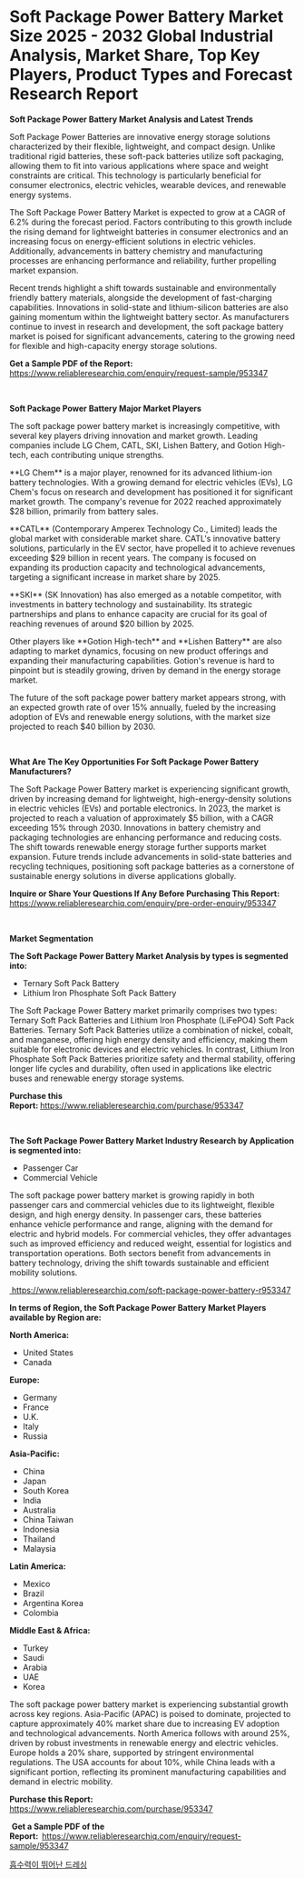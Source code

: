 <p><h1>Soft Package Power Battery Market Size 2025 - 2032 Global Industrial Analysis, Market Share, Top Key Players, Product Types and Forecast Research Report</h1></p><p><strong>Soft Package Power Battery Market Analysis and Latest Trends</strong></p>
<p><p>Soft Package Power Batteries are innovative energy storage solutions characterized by their flexible, lightweight, and compact design. Unlike traditional rigid batteries, these soft-pack batteries utilize soft packaging, allowing them to fit into various applications where space and weight constraints are critical. This technology is particularly beneficial for consumer electronics, electric vehicles, wearable devices, and renewable energy systems.</p><p>The Soft Package Power Battery Market is expected to grow at a CAGR of 6.2% during the forecast period. Factors contributing to this growth include the rising demand for lightweight batteries in consumer electronics and an increasing focus on energy-efficient solutions in electric vehicles. Additionally, advancements in battery chemistry and manufacturing processes are enhancing performance and reliability, further propelling market expansion.</p><p>Recent trends highlight a shift towards sustainable and environmentally friendly battery materials, alongside the development of fast-charging capabilities. Innovations in solid-state and lithium-silicon batteries are also gaining momentum within the lightweight battery sector. As manufacturers continue to invest in research and development, the soft package battery market is poised for significant advancements, catering to the growing need for flexible and high-capacity energy storage solutions.</p></p>
<p><strong>Get a Sample PDF of the Report:&nbsp;</strong> <a href="https://www.reliableresearchiq.com/enquiry/request-sample/953347?utm_campaign=99&utm_medium=2&utm_source=Github&utm_content=ia&utm_term=14022025&utm_id=soft-package-power-battery">https://www.reliableresearchiq.com/enquiry/request-sample/953347</a></p>
<p>&nbsp;</p>
<p><strong>Soft Package Power Battery Major Market Players</strong></p>
<p><p>The soft package power battery market is increasingly competitive, with several key players driving innovation and market growth. Leading companies include LG Chem, CATL, SKI, Lishen Battery, and Gotion High-tech, each contributing unique strengths.</p><p>**LG Chem** is a major player, renowned for its advanced lithium-ion battery technologies. With a growing demand for electric vehicles (EVs), LG Chem's focus on research and development has positioned it for significant market growth. The company's revenue for 2022 reached approximately $28 billion, primarily from battery sales.</p><p>**CATL** (Contemporary Amperex Technology Co., Limited) leads the global market with considerable market share. CATL's innovative battery solutions, particularly in the EV sector, have propelled it to achieve revenues exceeding $29 billion in recent years. The company is focused on expanding its production capacity and technological advancements, targeting a significant increase in market share by 2025.</p><p>**SKI** (SK Innovation) has also emerged as a notable competitor, with investments in battery technology and sustainability. Its strategic partnerships and plans to enhance capacity are crucial for its goal of reaching revenues of around $20 billion by 2025.</p><p>Other players like **Gotion High-tech** and **Lishen Battery** are also adapting to market dynamics, focusing on new product offerings and expanding their manufacturing capabilities. Gotion's revenue is hard to pinpoint but is steadily growing, driven by demand in the energy storage market.</p><p>The future of the soft package power battery market appears strong, with an expected growth rate of over 15% annually, fueled by the increasing adoption of EVs and renewable energy solutions, with the market size projected to reach $40 billion by 2030.</p></p>
<p>&nbsp;</p>
<p><strong>What Are The Key Opportunities For Soft Package Power Battery Manufacturers?</strong></p>
<p><p>The Soft Package Power Battery market is experiencing significant growth, driven by increasing demand for lightweight, high-energy-density solutions in electric vehicles (EVs) and portable electronics. In 2023, the market is projected to reach a valuation of approximately $5 billion, with a CAGR exceeding 15% through 2030. Innovations in battery chemistry and packaging technologies are enhancing performance and reducing costs. The shift towards renewable energy storage further supports market expansion. Future trends include advancements in solid-state batteries and recycling techniques, positioning soft package batteries as a cornerstone of sustainable energy solutions in diverse applications globally.</p></p>
<p><strong>Inquire or Share Your Questions If Any Before Purchasing This Report:</strong> <a href="https://www.reliableresearchiq.com/enquiry/pre-order-enquiry/953347?utm_campaign=99&utm_medium=2&utm_source=Github&utm_content=ia&utm_term=14022025&utm_id=soft-package-power-battery">https://www.reliableresearchiq.com/enquiry/pre-order-enquiry/953347</a></p>
<p>&nbsp;</p>
<p><strong>Market Segmentation</strong></p>
<p><strong>The Soft Package Power Battery Market Analysis by types is segmented into:</strong></p>
<p><ul><li>Ternary Soft Pack Battery</li><li>Lithium Iron Phosphate Soft Pack Battery</li></ul></p>
<p><p>The Soft Package Power Battery market primarily comprises two types: Ternary Soft Pack Batteries and Lithium Iron Phosphate (LiFePO4) Soft Pack Batteries. Ternary Soft Pack Batteries utilize a combination of nickel, cobalt, and manganese, offering high energy density and efficiency, making them suitable for electronic devices and electric vehicles. In contrast, Lithium Iron Phosphate Soft Pack Batteries prioritize safety and thermal stability, offering longer life cycles and durability, often used in applications like electric buses and renewable energy storage systems.</p></p>
<p><strong>Purchase this Report:&nbsp;</strong><a href="https://www.reliableresearchiq.com/purchase/953347?utm_campaign=99&utm_medium=2&utm_source=Github&utm_content=ia&utm_term=14022025&utm_id=soft-package-power-battery">https://www.reliableresearchiq.com/purchase/953347</a></p>
<p>&nbsp;</p>
<p><strong>The Soft Package Power Battery Market Industry Research by Application is segmented into:</strong></p>
<p><ul><li>Passenger Car</li><li>Commercial Vehicle</li></ul></p>
<p><p>The soft package power battery market is growing rapidly in both passenger cars and commercial vehicles due to its lightweight, flexible design, and high energy density. In passenger cars, these batteries enhance vehicle performance and range, aligning with the demand for electric and hybrid models. For commercial vehicles, they offer advantages such as improved efficiency and reduced weight, essential for logistics and transportation operations. Both sectors benefit from advancements in battery technology, driving the shift towards sustainable and efficient mobility solutions.</p></p>
<p><a href="https://www.reliableresearchiq.com/soft-package-power-battery-r953347?utm_campaign=99&utm_medium=2&utm_source=Github&utm_content=ia&utm_term=14022025&utm_id=soft-package-power-battery">&nbsp;https://www.reliableresearchiq.com/soft-package-power-battery-r953347</a></p>
<p><strong>In terms of Region, the Soft Package Power Battery Market Players available by Region are:</strong></p>
<p>
    <p> <strong> North America: </strong>
        <ul>
            <li>United States</li>
            <li>Canada</li>
        </ul>
        </p> 
    <p> <strong> Europe: </strong>
        <ul>
            <li>Germany</li>
            <li>France</li>
            <li>U.K.</li>
            <li>Italy</li>
            <li>Russia</li>
        </ul>
        </p> 
    <p> <strong> Asia-Pacific: </strong>
        <ul>
            <li>China</li>
            <li>Japan</li>
            <li>South Korea</li>
            <li>India</li>
            <li>Australia</li>
            <li>China Taiwan</li>
            <li>Indonesia</li>
            <li>Thailand</li>
            <li>Malaysia</li>
        </ul>
        </p> 
    <p> <strong> Latin America: </strong>
        <ul>
            <li>Mexico</li>
            <li>Brazil</li>
            <li>Argentina Korea</li>
            <li>Colombia</li>
        </ul>
        </p> 
    <p> <strong> Middle East & Africa: </strong>
        <ul>
            <li>Turkey</li>
            <li>Saudi</li>
            <li>Arabia</li>
            <li>UAE</li>
            <li>Korea</li>
        </ul>
    </p>
    </p>
<p><p>The soft package power battery market is experiencing substantial growth across key regions. Asia-Pacific (APAC) is poised to dominate, projected to capture approximately 40% market share due to increasing EV adoption and technological advancements. North America follows with around 25%, driven by robust investments in renewable energy and electric vehicles. Europe holds a 20% share, supported by stringent environmental regulations. The USA accounts for about 10%, while China leads with a significant portion, reflecting its prominent manufacturing capabilities and demand in electric mobility.</p></p>
<p><strong>Purchase this Report: </strong><a href="https://www.reliableresearchiq.com/purchase/953347?utm_campaign=99&utm_medium=2&utm_source=Github&utm_content=ia&utm_term=14022025&utm_id=soft-package-power-battery">https://www.reliableresearchiq.com/purchase/953347</a></p>
<p>&nbsp;<strong>Get a Sample PDF of the Report:&nbsp;&nbsp;</strong><a href="https://www.reliableresearchiq.com/enquiry/request-sample/953347?utm_campaign=99&utm_medium=2&utm_source=Github&utm_content=ia&utm_term=14022025&utm_id=soft-package-power-battery">https://www.reliableresearchiq.com/enquiry/request-sample/953347</a></p>
<p><strong></strong></p>
<p><p><a href="https://github.com/sougarounis/Market-Research-Report-List-7/blob/main/913618636934.md?utm_campaign=99&utm_medium=2&utm_source=Github&utm_content=ia&utm_term=14022025&utm_id=soft-package-power-battery">흡수력이 뛰어난 드레싱</a></p></p>